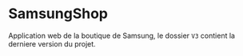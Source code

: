 # SamsungShop

Application web de la boutique de Samsung, le dossier `V3` contient la derniere version du projet.
